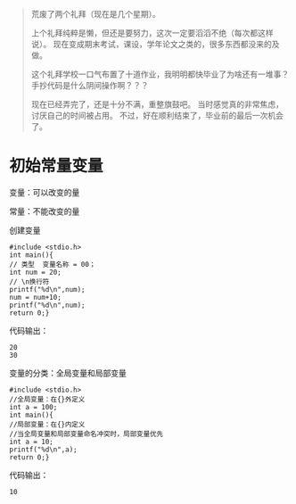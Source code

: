 > 荒废了两个礼拜（现在是几个星期）。
> 
> 上个礼拜纯粹是懒，但还是要努力，这次一定要滔滔不绝（每次都这样说）。
> 现在变成期末考试，课设，学年论文之类的，很多东西都没来的及做。
> 
> 这个礼拜学校一口气布置了十道作业，我明明都快毕业了为啥还有一堆事？手抄代码是什么阴间操作啊？？？
> 
> 现在已经弄完了，还是十分不满，重整旗鼓吧。
> 当时感觉真的非常焦虑，讨厌自己的时间被占用。
> 不过，好在顺利结束了，毕业前的最后一次机会了。

# 初始常量变量
变量：可以改变的量

常量：不能改变的量

创建变量

    #include <stdio.h>
    int main(){
    // 类型  变量名称 = 00；
    int num = 20;
    // \n换行符
    printf("%d\n",num);
    num = num+10;
    printf("%d\n",num);
    return 0;}
    
代码输出：

    20
    30
    
变量的分类：全局变量和局部变量

    #include <stdio.h>
    //全局变量：在{}外定义
    int a = 100;
    int main(){
    //局部变量：在{}内定义
    //当全局变量和局部变量命名冲突时，局部变量优先
    int a = 10;
    printf("%d\n",a);
    return 0;}
    
代码输出：

    10
    
